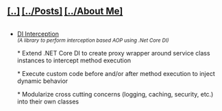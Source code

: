 <h2 style="display: inline-block"><a href="/">[..]</a></h2>
<h2 style="display: inline-block"><a href="/posts">[../Posts]</a></h2>
<h2 style="display: inline-block"><a href="/about">[../About Me]</a></h2>
<ul>
  <li>
    <a href="https://github.com/hitenpatel01/DependencyInjection.Interception/blob/master/README.md" target="_blank">DI Interception</a>
    <small style="display: block; font-style: italic">
        (A library to perform interception based AOP using .Net Core DI)
      </small>
    <p class="p-item">* Extend .NET Core DI to create proxy wrapper around service class instances to intercept method execution</p>
    <p class="p-item">* Execute custom code before and/or after method execution to inject dynamic behavior</p>
    <p class="p-item">* Modularize cross cutting concerns (logging, caching, security, etc.) into their own classes</p>
  </li>
</ul>
